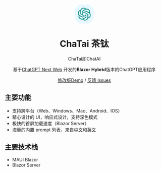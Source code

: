﻿<div align="center">
<img src="./ChaTai.Blazor/wwwroot/icons/bot.svg" alt="预览"/>

<h1 align="center">ChaTai 茶钛</h1>

ChaTai即ChatAI

基于[ChatGPT Next Web](https://github.com/Yidadaa/ChatGPT-Next-Web)
开发的<strong>Blazor Hybrid</strong>版本的ChatGPT应用程序

[修改版Demo](https://ai.wixy.cn/) / [反馈 Issues](https://github.com/mr-wixy/ChaTai/issues) 

</div>

## 主要功能

- 支持跨平台（Web、Windows、Mac、Android、IOS）
- 精心设计的 UI，响应式设计，支持深色模式
- 极快的首屏加载速度（Blazor Server）
- 海量的内置 prompt 列表，来自[中文](https://github.com/PlexPt/awesome-chatgpt-prompts-zh)和[英文](https://github.com/f/awesome-chatgpt-prompts)

## 主要技术栈

- MAUI Blazor
- Blazor Server